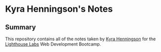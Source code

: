 # Kyra Henningson's Notes

## Summary 
This repository contains all of the notes taken by [Kyra Henningson](https://github.com/k-henningson) for the [Lighthouse Labs](https://www.lighthouselabs.ca/) Web Development Bootcamp. 
